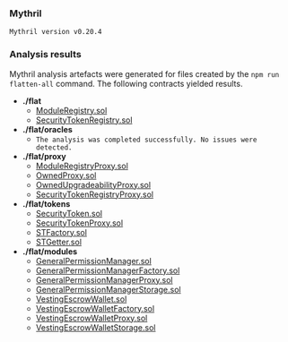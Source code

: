 ### Mythril
```console
Mythril version v0.20.4
```

### Analysis results

Mythril analysis artefacts were generated for files created by the `npm run flatten-all` command. The following contracts yielded results.

- **./flat**
  - [ModuleRegistry.sol](./flat/ModuleRegistry.sol.mythril.out)
  - [SecurityTokenRegistry.sol](./flat/SecurityTokenRegistry.sol.mythril.out)
- **./flat/oracles**
  - `The analysis was completed successfully. No issues were detected.`
- **./flat/proxy**
  - [ModuleRegistryProxy.sol](./flat/proxy/ModuleRegistryProxy.sol.mythril.out)
  - [OwnedProxy.sol](./flat/proxy/OwnedProxy.sol.mythril.out)
  - [OwnedUpgradeabilityProxy.sol](./flat/proxy/OwnedUpgradeabilityProxy.sol.mythril.out)
  - [SecurityTokenRegistryProxy.sol](./flat/proxy/SecurityTokenRegistryProxy.sol.mythril.out)
- **./flat/tokens**
  - [SecurityToken.sol](./flat/tokens/SecurityToken.sol.mythril.out)
  - [SecurityTokenProxy.sol](./flat/tokens/SecurityTokenProxy.sol.mythril.out)
  - [STFactory.sol](./flat/tokens/STFactory.sol.mythril.out)
  - [STGetter.sol](./flat/tokens/STGetter.sol.mythril.out)
- **./flat/modules**
  - [GeneralPermissionManager.sol](./flat/modules/GeneralPermissionManager.sol.mythril.out)
  - [GeneralPermissionManagerFactory.sol](./flat/modules/GeneralPermissionManagerFactory.sol.mythril.out)
  - [GeneralPermissionManagerProxy.sol](./flat/modules/GeneralPermissionManagerProxy.sol.mythril.out)
  - [GeneralPermissionManagerStorage.sol](./flat/modules/GeneralPermissionManagerStorage.sol.mythril.out)
  - [VestingEscrowWallet.sol](./flat/modules/VestingEscrowWallet.sol.mythril.out)
  - [VestingEscrowWalletFactory.sol](./flat/modules/VestingEscrowWalletFactory.sol.mythril.out)
  - [VestingEscrowWalletProxy.sol](./flat/modules/VestingEscrowWalletProxy.sol.mythril.out)
  - [VestingEscrowWalletStorage.sol](./flat/modules/VestingEscrowWalletStorage.sol.mythril.out)

  
